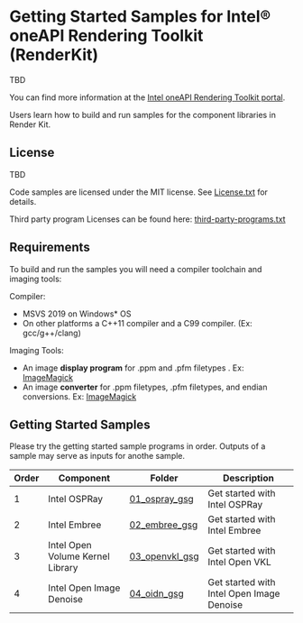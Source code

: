 # Getting Started Samples for Intel® oneAPI Rendering Toolkit (RenderKit)

TBD

You can find more information at the [ Intel oneAPI Rendering Toolkit portal](https://software.intel.com/content/www/us/en/develop/tools/oneapi/rendering-toolkit.html).

Users learn how to build and run samples for the component libraries in Render Kit.

## License

TBD

Code samples are licensed under the MIT license. See
[License.txt](https://github.com/oneapi-src/oneAPI-samples/blob/master/License.txt) for details.

Third party program Licenses can be found here: [third-party-programs.txt](https://github.com/oneapi-src/oneAPI-samples/blob/master/third-party-programs.txt)

## Requirements

To build and run the samples you will need a compiler toolchain and imaging tools:

Compiler:
- MSVS 2019 on Windows* OS
- On other platforms a C++11 compiler and a C99 compiler. (Ex: gcc/g++/clang)

Imaging Tools:
- An image **display program** for .ppm and .pfm filetypes . Ex: [ImageMagick](https://www.imagemagick.org/)
- An image **converter** for .ppm filetypes, .pfm filetypes, and endian conversions. Ex: [ImageMagick](https://www.imagemagick.org/)

## Getting Started Samples

Please try the getting started sample programs in order.  Outputs of a sample may serve as inputs for anothe sample.

| Order | Component      | Folder                                             | Description |
| -- | --------- | ------------------------------------------------ | - |
| 1 | Intel OSPRay | [01_ospray_gsg](ospray_gsg)                     | Get started with Intel OSPRay |
| 2 | Intel Embree | [02_embree_gsg](embree_gsg)| Get started with Intel Embree |
| 3 | Intel Open Volume Kernel Library | [03_openvkl_gsg](openvkl_gsg)| Get started with Intel Open VKL |
| 4 | Intel Open Image Denoise | [04_oidn_gsg](oidn_gsg) | Get started with Intel Open Image Denoise |
